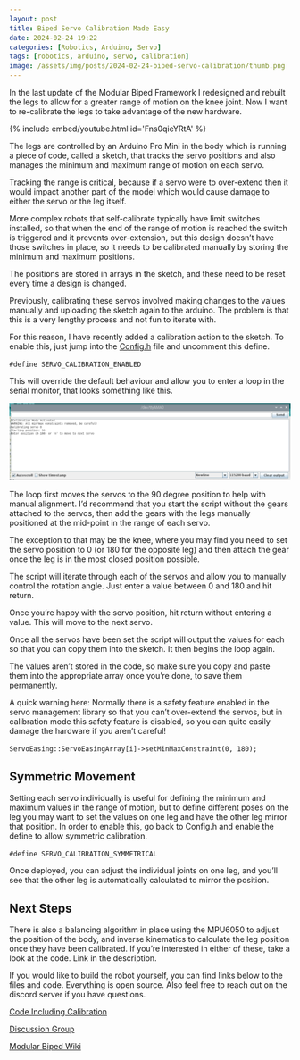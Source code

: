 ```yaml
---
layout: post
title: Biped Servo Calibration Made Easy
date: 2024-02-24 19:22
categories: [Robotics, Arduino, Servo]
tags: [robotics, arduino, servo, calibration]
image: /assets/img/posts/2024-02-24-biped-servo-calibration/thumb.png
---
```


In the last update of the Modular Biped Framework I redesigned and rebuilt the legs to allow for a greater range of motion on the knee joint. Now I want to re-calibrate the legs to take advantage of the new hardware.

{% include embed/youtube.html id='Fns0qieYRtA' %}

The legs are controlled by an Arduino Pro Mini in the body which is running a piece of code, called a sketch, that tracks the servo positions and also manages the minimum and maximum range of motion on each servo.

Tracking the range is critical, because if a servo were to over-extend then it would impact another part of the model which would cause damage to either the servo or the leg itself.

More complex robots that self-calibrate typically have limit switches installed, so that when the end of the range of motion is reached the switch is triggered and it prevents over-extension, but this design doesn’t have those switches in place, so it needs to be calibrated manually by storing the minimum and maximum positions.

The positions are stored in arrays in the sketch, and these need to be reset every time a design is changed.

Previously, calibrating these servos involved making changes to the values manually and uploading the sketch again to the arduino. The problem is that this is a very lengthy process and not fun to iterate with.

For this reason, I have recently added a calibration action to the sketch. To enable this, just jump into the [Config.h](https://github.com/makerforgetech/modular-biped/tree/feature/viam/arduino_sketch) file and uncomment this define.

`#define SERVO_CALIBRATION_ENABLED`

This will override the default behaviour and allow you to enter a loop in the serial monitor, that looks something like this.

![Serial Monitor Calibration](/assets/img/posts/2024-02-24-biped-servo-calibration/serial-monitor.png)

The loop first moves the servos to the 90 degree position to help with manual alignment. I’d recommend that you start the script without the gears attached to the servos, then add the gears with the legs manually positioned at the mid-point in the range of each servo.

The exception to that may be the knee, where you may find you need to set the servo position to 0 (or 180 for the opposite leg) and then attach the gear once the leg is in the most closed position possible.

The script will iterate through each of the servos and allow you to manually control the rotation angle. Just enter a value between 0 and 180 and hit return.

Once you’re happy with the servo position, hit return without entering a value. This will move to the next servo.

Once all the servos have been set the script will output the values for each so that you can copy them into the sketch. It then begins the loop again.

The values aren’t stored in the code, so make sure you copy and paste them into the appropriate array once you’re done, to save them permanently.

A quick warning here: Normally there is a safety feature enabled in the servo management library so that you can’t over-extend the servos, but in calibration mode this safety feature is disabled, so you can quite easily damage the hardware if you aren’t careful!

`ServoEasing::ServoEasingArray[i]->setMinMaxConstraint(0, 180);`

## Symmetric Movement 
Setting each servo individually is useful for defining the minimum and maximum values in the range of motion, but to define different poses on the leg you may want to set the values on one leg and have the other leg mirror that position. 
In order to enable this, go back to Config.h and enable the define to allow symmetric calibration.

`#define SERVO_CALIBRATION_SYMMETRICAL`

Once deployed, you can adjust the individual joints on one leg, and you’ll see that the other leg is automatically calculated to mirror the position.

## Next Steps
There is also a balancing algorithm in place using the MPU6050 to adjust the position of the body, and inverse kinematics to calculate the leg position once they have been calibrated. If you’re interested in either of these, take a look at the code. Link in the description.

If you would like to build the robot yourself, you can find links below to the files and code. Everything is open source. Also feel free to reach out on the discord server if you have questions.

[Code Including Calibration](https://github.com/makerforgetech/modular-biped/tree/feature/viam/arduino_sketch)

[Discussion Group](https://bit.ly/makerforge-community)

[Modular Biped Wiki](https://github.com/dmt-labs/modular-biped/wiki)
